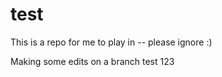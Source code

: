 # test
This is a repo for me to play in -- please ignore :)

Making some edits on a branch
test 123
